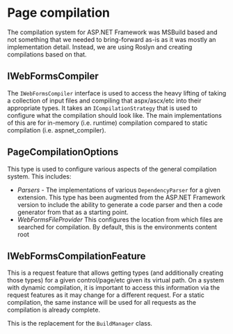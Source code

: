 # Page compilation

The compilation system for ASP.NET Framework was MSBuild based and not something that we needed to bring-forward as-is as it was mostly an implementation detail. Instead, we are using Roslyn and creating compilations based on that.

## IWebFormsCompiler

The `IWebFormsCompiler` interface is used to access the heavy lifting of taking a collection of input files and compiling that aspx/ascx/etc into their appropriate types. It takes an `ICompilationStrategy` that is used to configure what the compilation should look like. The main implementations of this are for in-memory (i.e. runtime) compilation compared to static compilation (i.e. aspnet_compiler).

## PageCompilationOptions

This type is used to configure various aspects of the general compilation system. This includes:

- *Parsers* - The implementations of various `DependencyParser` for a given extension. This type has been augmented from the ASP.NET Framework version to include the ability to generate a code parser and then a code generator from that as a starting point.
- *WebFormsFileProvider* This configures the location from which files are searched for compilation. By default, this is the environments content root

## IWebFormsCompilationFeature

This is a request feature that allows getting types (and additionally creating those types) for a given control/page/etc given its virtual path. On a system with dynamic compilation, it is important to access this information via the request features as it may change for a different request. For a static compilation, the same instance will be used for all requests as the compilation is already complete.

This is the replacement for the `BuildManager` class.
